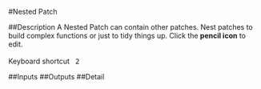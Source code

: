 #Nested Patch

##Description
A Nested Patch can contain other patches. Nest patches to build complex functions or just to tidy things up. Click the **pencil icon** to edit.<br><br>Keyboard shortcut&nbsp;&nbsp;&nbsp;<kbd>2</kbd>

##Inputs
##Outputs
##Detail

